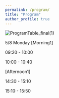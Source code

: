 ```yaml
---
permalink: /program/
title: "Program"
author_profile: true
---
```


![ProgramTable_final(1)](https://github.com/user-attachments/assets/922f0f43-31ec-4239-97d7-653d7a0e6fef)


5/8 Monday
[Morning1] 

09:20 - 10:00 

10:00 - 10:40 

[Afternoon1] 

14:30 - 15:10 

15:10 - 15:50 

